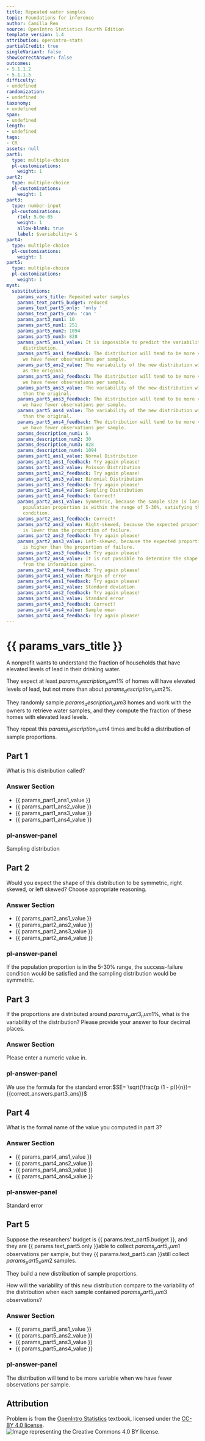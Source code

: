 ```yaml
---
title: Repeated water samples
topic: Foundations for inference
author: Camilla Ren
source: OpenIntro Statistics Fourth Edition
template_version: 1.4
attribution: openintro-stats
partialCredit: true
singleVariant: false
showCorrectAnswer: false
outcomes:
- 5.1.1.2
- 5.1.1.5
difficulty:
- undefined
randomization:
- undefined
taxonomy:
- undefined
span:
- undefined
length:
- undefined
tags:
- CR
assets: null
part1:
  type: multiple-choice
  pl-customizations:
    weight: 1
part2:
  type: multiple-choice
  pl-customizations:
    weight: 1
part3:
  type: number-input
  pl-customizations:
    rtol: 5.0e-05
    weight: 1
    allow-blank: true
    label: $variability= $
part4:
  type: multiple-choice
  pl-customizations:
    weight: 1
part5:
  type: multiple-choice
  pl-customizations:
    weight: 1
myst:
  substitutions:
    params_vars_title: Repeated water samples
    params_text_part5_budget: reduced
    params_text_part5_only: 'only '
    params_text_part5_can: 'can '
    params_part3_num1: 10
    params_part5_num1: 251
    params_part5_num2: 1094
    params_part5_num3: 828
    params_part5_ans1_value: It is impossible to predict the variability of the new
      distribution.
    params_part5_ans1_feedback: The distribution will tend to be more variable when
      we have fewer observations per sample.
    params_part5_ans2_value: The variability of the new distribution will be the same
      as the original.
    params_part5_ans2_feedback: The distribution will tend to be more variable when
      we have fewer observations per sample.
    params_part5_ans3_value: The variability of the new distribution will be less
      than the original.
    params_part5_ans3_feedback: The distribution will tend to be more variable when
      we have fewer observations per sample.
    params_part5_ans4_value: The variability of the new distribution will be greater
      than the original.
    params_part5_ans4_feedback: The distribution will tend to be more variable when
      we have fewer observations per sample.
    params_description_num1: 5
    params_description_num2: 30
    params_description_num3: 828
    params_description_num4: 1094
    params_part1_ans1_value: Normal Distribution
    params_part1_ans1_feedback: Try again please!
    params_part1_ans2_value: Poisson Distribution
    params_part1_ans2_feedback: Try again please!
    params_part1_ans3_value: Binomial Distribution
    params_part1_ans3_feedback: Try again please!
    params_part1_ans4_value: Sampling Distribution
    params_part1_ans4_feedback: Correct!
    params_part2_ans1_value: Symmetric, because the sample size is large and the expected
      population proportion is within the range of 5-30%, satisfying the success-failure
      condition.
    params_part2_ans1_feedback: Correct!
    params_part2_ans2_value: Right-skewed, because the expected proportion of success
      is lower than the proportion of failure.
    params_part2_ans2_feedback: Try again please!
    params_part2_ans3_value: Left-skewed, because the expected proportion of success
      is higher than the proportion of failure.
    params_part2_ans3_feedback: Try again please!
    params_part2_ans4_value: It is not possible to determine the shape of the distribution
      from the information given.
    params_part2_ans4_feedback: Try again please!
    params_part4_ans1_value: Margin of error
    params_part4_ans1_feedback: Try again please!
    params_part4_ans2_value: Standard deviation
    params_part4_ans2_feedback: Try again please!
    params_part4_ans3_value: Standard error
    params_part4_ans3_feedback: Correct!
    params_part4_ans4_value: Sample mean
    params_part4_ans4_feedback: Try again please!
---
```

# {{ params_vars_title }}
A nonprofit wants to understand the fraction of households that have elevated levels of lead in their drinking water.

They expect at least ${{ params_description_num1 }}$% of homes will have elevated levels of lead, but not more than about ${{ params_description_num2 }}$%.

They randomly sample ${{ params_description_num3 }}$ homes and work with the owners to retrieve water samples, and they compute the fraction of these homes with elevated lead levels.

They repeat this ${{ params_description_num4}}$ times and build a distribution of sample proportions.

## Part 1

What is this distribution called?

### Answer Section

- {{ params_part1_ans1_value }}
- {{ params_part1_ans2_value }}
- {{ params_part1_ans3_value }}
- {{ params_part1_ans4_value }}

### pl-answer-panel

Sampling distribution

## Part 2

Would you expect the shape of this distribution to be symmetric, right skewed, or left skewed? Choose appropriate reasoning.

### Answer Section

- {{ params_part2_ans1_value }}
- {{ params_part2_ans2_value }}
- {{ params_part2_ans3_value }}
- {{ params_part2_ans4_value }}

### pl-answer-panel

If the population proportion is in the 5-30% range, the success-failure condition would be satisfied and the sampling distribution would be symmetric.

## Part 3

If the proportions are distributed around ${{ params_part3_num1 }}$%, what is the variability of the distribution? Please provide your answer to four decimal places.

### Answer Section

Please enter a numeric value in.

### pl-answer-panel

We use the formula for the standard error:$SE= \sqrt{\frac{p (1 - p)}{n}}= {{correct_answers.part3_ans}}$

## Part 4

What is the formal name of the value you computed in part 3?

### Answer Section

- {{ params_part4_ans1_value }}
- {{ params_part4_ans2_value }}
- {{ params_part4_ans3_value }}
- {{ params_part4_ans4_value }}

### pl-answer-panel

Standard error

## Part 5

Suppose the researchers' budget is {{ params.text_part5.budget }}, and they are {{ params.text_part5.only }}able to collect ${{ params_part5_num1 }}$ observations per sample, but they {{ params.text_part5.can }}still collect ${{ params_part5_num2 }}$ samples.

They build a new distribution of sample proportions.

How will the variability of this new distribution compare to the variability of the distribution when each sample contained ${{ params_part5_num3 }}$ observations?

### Answer Section

- {{ params_part5_ans1_value }}
- {{ params_part5_ans2_value }}
- {{ params_part5_ans3_value }}
- {{ params_part5_ans4_value }}

### pl-answer-panel

The distribution will tend to be more variable when we have fewer observations per sample.

## Attribution

Problem is from the [OpenIntro Statistics](https://openintro.org/book/os/) textbook, licensed under the [CC-BY 4.0 license](https://creativecommons.org/licenses/by/4.0/).<br>![Image representing the Creative Commons 4.0 BY license.](https://raw.githubusercontent.com/firasm/bits/master/by.png)